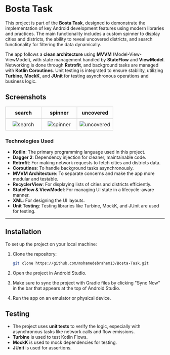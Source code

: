 # Bosta Task

This project is part of the **Bosta Task**, designed to demonstrate the implementation of key Android development features using modern libraries and practices. The main functionality includes a custom spinner to display cities and districts, the ability to reveal uncovered districts, and search functionality for filtering the data dynamically. 

The app follows a **clean architecture** using **MVVM** (Model-View-ViewModel), with state management handled by **StateFlow** and **ViewModel**. Networking is done through **Retrofit**, and background tasks are managed with **Kotlin Coroutines**. Unit testing is integrated to ensure stability, utilizing **Turbine**, **MockK**, and **JUnit** for testing asynchronous operations and business logic.

## Screenshots
<table style="width: 100%; border-collapse: collapse;"><tbody><tr><th style="width: 33.333333333333336%; text-align: center; border: 1px solid #ccc; padding: 8px;">search</th><th style="width: 33.333333333333336%; text-align: center; border: 1px solid #ccc; padding: 8px;">spinner</th><th style="width: 33.333333333333336%; text-align: center; border: 1px solid #ccc; padding: 8px;">uncovered</th></tr><tr><td style="width: 33.333333333333336%; text-align: center; border: 1px solid #ccc; padding: 8px;"><img style="max-width: 100%; height: auto;" alt="search" src="https://github.com/user-attachments/assets/e05d7782-1f9f-4da1-aac8-5b9fc010df32"></td><td style="width: 33.333333333333336%; text-align: center; border: 1px solid #ccc; padding: 8px;"><img style="max-width: 100%; height: auto;" alt="spinner" src="https://github.com/user-attachments/assets/9c5dd6b3-4c01-4e72-ab55-be4c62ad3372"></td><td style="width: 33.333333333333336%; text-align: center; border: 1px solid #ccc; padding: 8px;"><img style="max-width: 100%; height: auto;" alt="uncovered" src="https://github.com/user-attachments/assets/4d77df96-1220-489d-b62e-47b3436eaa90"></td></tr></tbody></table>


### Technologies Used
- **Kotlin**: The primary programming language used in this project.
- **Dagger 2**: Dependency injection for cleaner, maintainable code.
- **Retrofit**: For making network requests to fetch cities and districts data.
- **Coroutines**: To handle background tasks asynchronously.
- **MVVM Architecture**: To separate concerns and make the app more modular and testable.
- **RecyclerView**: For displaying lists of cities and districts efficiently.
- **StateFlow & ViewModel**: For managing UI state in a lifecycle-aware manner.
- **XML**: For designing the UI layouts.
- **Unit Testing**: Testing libraries like Turbine, MockK, and JUnit are used for testing.

---
## Installation

To set up the project on your local machine:

1. Clone the repository:
    ```bash
    git clone https://github.com/mohamedebrahem13/Bosta-Task.git
    ```

2. Open the project in Android Studio.

3. Make sure to sync the project with Gradle files by clicking "Sync Now" in the bar that appears at the top of Android Studio.

4. Run the app on an emulator or physical device.

## Testing

- The project uses **unit tests** to verify the logic, especially with asynchronous tasks like network calls and flow emissions.
- **Turbine** is used to test Kotlin Flows.
- **MockK** is used to mock dependencies for testing.
- **JUnit** is used for assertions.
